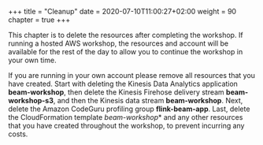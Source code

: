 +++
title = "Cleanup"
date = 2020-07-10T11:00:27+02:00
weight = 90
chapter = true
+++

This chapter is to delete the resources after completing the workshop. If running a hosted AWS workshop, the resources and account will be available for the rest of the day to allow you to continue the workshop in your own time.

If you are running in your own account please remove all resources that you have created. Start with deleting the Kinesis Data Analytics application **beam-workshop**, then delete the Kinesis Firehose delivery stream **beam-workshop-s3**, and then the Kinesis data stream **beam-workshop**. Next, delete the Amazon CodeGuru profiling group **flink-beam-app**. Last, delete the CloudFormation template *beam-workshop** and any other resources that you have created throughout the workshop, to prevent incurring any costs.
